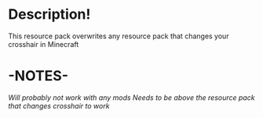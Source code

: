 # Description!  
This resource pack overwrites any resource pack that changes your crosshair in Minecraft


# -NOTES-  
*Will probably not work with any mods*  *Needs to be above the resource pack that changes crosshair to work*
